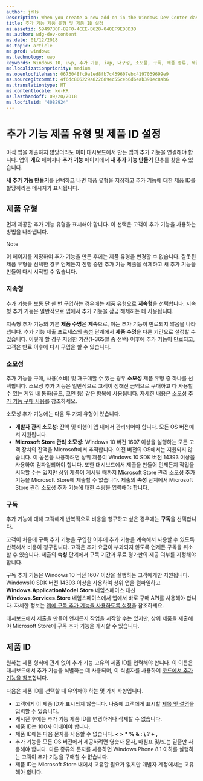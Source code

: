 ```yaml
---
author: jnHs
Description: When you create a new add-on in the Windows Dev Center dashboard, you need to specify a product type and assign it a product ID.
title: 추가 기능 제품 유형 및 제품 ID 설정
ms.assetid: 59497B0F-82F0-4CEE-B628-040EF9ED8D3D
ms.author: wdg-dev-content
ms.date: 01/12/2018
ms.topic: article
ms.prod: windows
ms.technology: uwp
keywords: Windows 10, uwp, 추가 기능, iap, 내구성, 소모품, 구독, 제품 종류, 제품 id, 앱에서 바로 구매, 앱에서 바로 구매 제품
ms.localizationpriority: medium
ms.openlocfilehash: 0673048fc9a1ed8fb7c439607ebc4197039699e9
ms.sourcegitcommit: 4f6dc806229a8226894c55ceb6d6eab391ec8ab6
ms.translationtype: MT
ms.contentlocale: ko-KR
ms.lasthandoff: 09/20/2018
ms.locfileid: "4082924"
---
```

# <a name="set-your-add-on-product-type-and-product-id"></a>추가 기능 제품 유형 및 제품 ID 설정

아직 앱을 제출하지 않았더라도 이미 대시보드에서 만든 앱과 추가 기능을 연결해야 합니다. 앱의 **개요** 페이지나 **추가 기능** 페이지에서 **새 추가 기능 만들기** 단추를 찾을 수 있습니다.

**새 추가 기능 만들기**를 선택하고 나면 제품 유형을 지정하고 추가 기능에 대한 제품 ID를 할당하라는 메시지가 표시됩니다.

## <a name="product-type"></a>제품 유형

먼저 제공할 추가 기능 유형을 표시해야 합니다. 이 선택은 고객이 추가 기능을 사용하는 방법을 나타냅니다.

> [!NOTE]
> 이 페이지를 저장하여 추가 기능을 만든 후에는 제품 유형을 변경할 수 없습니다. 잘못된 제품 유형을 선택한 경우 언제든지 진행 중인 추가 기능 제출을 삭제하고 새 추가 기능을 만들어 다시 시작할 수 있습니다.

<span id="durable" />

### <a name="durable"></a>지속형

추가 기능을 보통 단 한 번 구입하는 경우에는 제품 유형으로 **지속형**을 선택합니다. 지속형 추가 기능은 일반적으로 앱에서 추가 기능을 잠금 해제하는 데 사용됩니다.

지속형 추가 기능의 기본 **제품 수명**은 **계속**으로, 이는 추가 기능이 만료되지 않음을 나타냅니다. 추가 기능 제출 프로세스의 [속성](enter-add-on-properties.md) 단계에서 **제품 수명**을 다른 기간으로 설정할 수 있습니다. 이렇게 할 경우 지정한 기간(1-365일 중 선택) 이후에 추가 기능이 만료되고, 고객은 만료 이후에 다시 구입을 할 수 있습니다.

<span id="consumable" />

### <a name="consumable"></a>소모성

추가 기능을 구매, 사용(소비) 및 재구매할 수 있는 경우 **소모성** 제품 유형 중 하나를 선택합니다. 소모성 추가 기능은 일반적으로 고객이 정해진 금액으로 구매하고 다 사용할 수 있는 게임 내 통화(골드, 코인 등) 같은 항목에 사용됩니다. 자세한 내용은 [소모성 추가 기능 구매 사용](../monetize/enable-consumable-add-on-purchases.md)를 참조하세요.

소모성 추가 기능에는 다음 두 가지 유형이 있습니다.
- **개발자 관리 소모성**: 잔액 및 이행이 앱 내에서 관리되어야 합니다. 모든 OS 버전에서 지원됩니다.
- **Microsoft Store 관리 소모성:** Windows 10 버전 1607 이상을 실행하는 모든 고객 장치의 잔액을 Microsoft에서 추적합니다. 이전 버전의 OS에서는 지원되지 않습니다. 이 옵션을 사용하려면 상위 제품이 Windows 10 SDK 버전 14393 이상을 사용하여 컴파일되어야 합니다. 또한 대시보드에서 제출을 만들어 언제든지 작업을 시작할 수는 있지만 상위 제품이 게시될 때까지 Microsoft Store 관리 소모성 추가 기능을 Microsoft Store에 제출할 수 없습니다. 제출의 **속성** 단계에서 Microsoft Store 관리 소모성 추가 기능에 대한 수량을 입력해야 합니다.

<span id="subscription" />

### <a name="subscription"></a>구독

추가 기능에 대해 고객에게 반복적으로 비용을 청구하고 싶은 경우에는 **구독**을 선택합니다.

고객이 처음에 구독 추가 기능을 구입한 이후에 추가 기능을 계속해서 사용할 수 있도록 반복해서 비용이 청구됩니다. 고객은 추가 요금이 부과되지 않도록 언제든 구독을 취소할 수 있습니다. 제출의 **속성** 단계에서 구독 기간과 무료 평가판의 제공 여부를 지정해야 합니다.

구독 추가 기능은 Windows 10 버전 1607 이상을 실행하는 고객에게만 지원됩니다. Windows10 SDK 버전 14393 이상을 사용하여 상위 앱을 컴파일하고 **Windows.ApplicationModel.Store** 네임스페이스 대신 **Windows.Services.Store** 네임스페이스에서 앱에서 바로 구매 API를 사용해야 합니다. 자세한 정보는 [앱에 구독 추가 기능을 사용하도록 설정](../monetize/enable-subscription-add-ons-for-your-app.md)을 참조하세요.

대시보드에서 제출을 만들어 언제든지 작업을 시작할 수는 있지만, 상위 제품을 제출해야 Microsoft Store에 구독 추가 기능을 게시할 수 있습니다.

## <a name="product-id"></a>제품 ID

원하는 제품 형식에 관계 없이 추가 기능 고유의 제품 ID를 입력해야 합니다. 이 이름은 대시보드에서 추가 기능을 식별하는 데 사용되며, 이 식별자를 사용하여 [코드에서 추가 기능을 참조](../monetize/in-app-purchases-and-trials.md#how-to-use-product-ids-for-add-ons-in-your-code)합니다.

다음은 제품 ID를 선택할 때 유의해야 하는 몇 가지 사항입니다.

-   고객에게 이 제품 ID가 표시되지 않습니다. 나중에 고객에게 표시할 [제목 및 설명](create-add-on-descriptions.md)을 입력할 수 있습니다.
-   게시된 후에는 추가 기능 제품 ID를 변경하거나 삭제할 수 없습니다.
-   제품 ID는 100자 이내여야 합니다.
-   제품 ID에는 다음 문자를 사용할 수 없습니다. **&lt; &gt; \* % & : \\ ? + ,**
-   추가 기능을 모든 OS 버전에서 제공하려면 영숫자 문자, 마침표 및/또는 밑줄만 사용해야 합니다. 다른 종류의 문자를 사용하면 Windows Phone 8.1 이하를 실행하는 고객이 추가 기능을 구매할 수 없습니다.
-   제품 ID는 Microsoft Store 내에서 고유할 필요가 없지만 개발자 계정에서는 고유해야 합니다.
 
